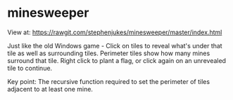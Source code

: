 # minesweeper

View at: https://rawgit.com/stephenjukes/minesweeper/master/index.html

Just like the old Windows game - Click on tiles to reveal what's under that tile as well as surrounding tiles. Perimeter tiles show how many mines surround that tile. Right click to plant a flag, or click again on an unrevealed tile to continue.

Key point: The recursive function required to set the perimeter of tiles adjacent to at least one mine.
